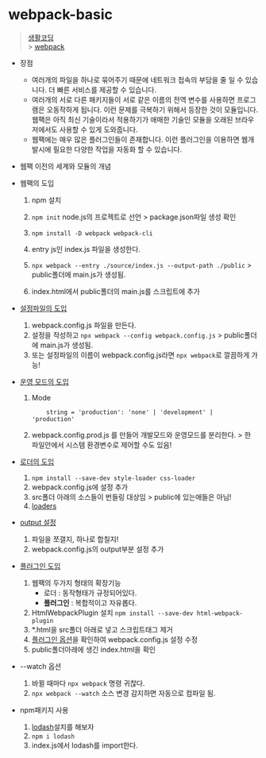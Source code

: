 # webpack-basic

> [생활코딩](https://opentutorials.org/module/4566) <br/> > [webpack](https://webpack.js.org/)

- 장점

  - 여러개의 파일을 하나로 묶어주기 때문에 네트워크 접속의 부담을 줄 일 수 있습니다. 더 빠른 서비스를 제공할 수 있습니다.
  - 여러개의 서로 다른 패키지들이 서로 같은 이름의 전역 변수를 사용하면 프로그램은 오동작하게 됩니다. 이런 문제를 극복하기 위해서 등장한 것이 모듈입니다. 웹팩은 아직 최신 기술이라서 적용하기가 애매한 기술인 모듈을 오래된 브라우저에서도 사용할 수 있게 도와줍니다.
  - 웹팩에는 매우 많은 플러그인들이 존재합니다. 이런 플러그인을 이용하면 웹개발시에 필요한 다양한 작업을 자동화 할 수 있습니다.

- 웹팩 이전의 세계와 모듈의 개념

- 웹팩의 도입

  1. npm 설치
  2. `npm init` node.js의 프로젝트로 선언 > package.json파일 생성 확인
  3. `npm install -D webpack webpack-cli`

  4. entry js인 index.js 파일을 생성한다.
  5. `npx webpack --entry ./source/index.js --output-path ./public` > public폴더에 main.js가 생성됨.
  6. index.html에서 public폴더의 main.js를 스크립트에 추가

- [설정파일의 도입](https://webpack.js.org/configuration/)

  1. webpack.config.js 파일을 만든다.
  2. 설정을 작성하고 `npx webpack --config webpack.config.js` > public폴더에 main.js가 생성됨.
  3. 또는 설정파일의 이름이 webpack.config.js라면 `npx webpack`로 깔끔하게 가능!

- [운영 모드의 도입](https://webpack.js.org/configuration/mode/)

  1. Mode
     ```
         string = 'production': 'none' | 'development' | 'production'
     ```
  2. webpack.config.prod.js 를 만들어 개발모드와 운영모드를 분리한다. > 한 파일안에서 시스템 환경변수로 제어할 수도 있음!

- [로더의 도입](https://webpack.js.org/guides/asset-management/)

  1. `npm install --save-dev style-loader css-loader`
  2. webpack.config.js에 설정 추가
  3. src폴더 아래의 소스들이 번들링 대상임 > public에 있는애들은 아님!
  4. [loaders](https://webpack.js.org/loaders/)

- [output 설정](https://webpack.js.org/configuration/output/)

  1. 파일을 쪼갤지, 하나로 합칠지!
  2. webpack.config.js의 output부분 설정 추가

- [플러그인 도입](https://webpack.js.org/plugins/)

  1. 웹팩의 두가지 형태의 확장기능
     - 로더 : 동작형태가 규정되어있다.
     - **플러그인** : 복합적이고 자유롭다.
  2. HtmlWebpackPlugin 설치 `npm install --save-dev html-webpack-plugin`
  3. \*.html을 src폴더 아래로 넣고 스크립트태그 제거
  4. [플러그인 옵션](https://github.com/jantimon/html-webpack-plugin#options)을 확인하여 webpack.config.js 설정 수정
  5. public폴더아래에 생긴 index.html을 확인

- --watch 옵션

  1. 바뀔 때마다 `npx webpack` 명령 귀찮다.
  2. `npx webpack --watch` 소스 변경 감지하면 자동으로 컴파일 됨.

- npm패키지 사용
  1. [lodash](https://www.npmjs.com/package/lodash)설치를 해보자
  2. `npm i lodash`
  3. index.js에서 lodash를 import한다.
